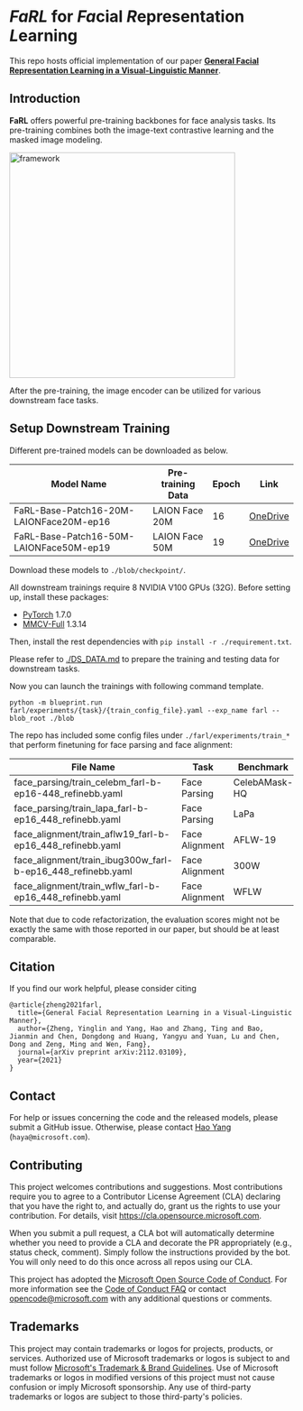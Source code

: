 # *FaRL* for *Fa*cial *R*epresentation *L*earning

This repo hosts official implementation of our paper [**General Facial Representation Learning in a Visual-Linguistic Manner**](https://arxiv.org/abs/2112.03109).


## Introduction

**FaRL** offers powerful pre-training backbones for face analysis tasks. Its pre-training combines both the image-text contrastive learning and the masked image modeling.

<img src="./figures/framework.jpg" alt="framework" width="400"/>

After the pre-training, the image encoder can be utilized for various downstream face tasks. 


## Setup Downstream Training

Different pre-trained models can be downloaded as below.

| Model Name  |  Pre-training Data | Epoch | Link |
| ----------- | -------------- | ----- | --- |
| FaRL-Base-Patch16-20M-LAIONFace20M-ep16 | LAION Face 20M | 16  | [OneDrive](https://1drv.ms/u/s!AperexS2nqQomyPsG2M4uPXay7Au?e=Ocvk1T) |
| FaRL-Base-Patch16-50M-LAIONFace50M-ep19 | LAION Face 50M | 19  | [OneDrive](https://1drv.ms/u/s!AperexS2nqQomyQYN5eZN0WzlVNb?e=KzlLWG) |

Download these models to `./blob/checkpoint/`.

All downstream trainings require 8 NVIDIA V100 GPUs (32G).
Before setting up, install these packages:

* [PyTorch](https://pytorch.org/get-started/previous-versions/) 1.7.0
* [MMCV-Full](https://github.com/open-mmlab/mmcv) 1.3.14

Then, install the rest dependencies with `pip install -r ./requirement.txt`.

Please refer to [./DS_DATA.md](./DS_DATA.md) to prepare the training and testing data for downstream tasks.

Now you can launch the trainings with following command template.

```
python -m blueprint.run farl/experiments/{task}/{train_config_file}.yaml --exp_name farl --blob_root ./blob
```

The repo has included some config files under `./farl/experiments/train_*` that perform finetuning for face parsing and face alignment:

| File Name | Task | Benchmark | 
| ---- | ---- | ---- |
| face_parsing/train_celebm_farl-b-ep16-448_refinebb.yaml | Face Parsing  | CelebAMask-HQ |
| face_parsing/train_lapa_farl-b-ep16_448_refinebb.yaml | Face Parsing | LaPa |
| face_alignment/train_aflw19_farl-b-ep16_448_refinebb.yaml | Face Alignment | AFLW-19 |
| face_alignment/train_ibug300w_farl-b-ep16_448_refinebb.yaml | Face Alignment | 300W |
| face_alignment/train_wflw_farl-b-ep16_448_refinebb.yaml | Face Alignment | WFLW |

Note that due to code refactorization, the evaluation scores might not be exactly the same with those reported in our paper, but should be at least comparable.

## Citation

If you find our work helpful, please consider citing 
```
@article{zheng2021farl,
  title={General Facial Representation Learning in a Visual-Linguistic Manner},
  author={Zheng, Yinglin and Yang, Hao and Zhang, Ting and Bao, Jianmin and Chen, Dongdong and Huang, Yangyu and Yuan, Lu and Chen, Dong and Zeng, Ming and Wen, Fang},
  journal={arXiv preprint arXiv:2112.03109},
  year={2021}
}
```

## Contact

For help or issues concerning the code and the released models, please submit a GitHub issue.
Otherwise, please contact [Hao Yang](https://haya.pro) (`haya@microsoft.com`).


## Contributing

This project welcomes contributions and suggestions.  Most contributions require you to agree to a
Contributor License Agreement (CLA) declaring that you have the right to, and actually do, grant us
the rights to use your contribution. For details, visit https://cla.opensource.microsoft.com.

When you submit a pull request, a CLA bot will automatically determine whether you need to provide
a CLA and decorate the PR appropriately (e.g., status check, comment). Simply follow the instructions
provided by the bot. You will only need to do this once across all repos using our CLA.

This project has adopted the [Microsoft Open Source Code of Conduct](https://opensource.microsoft.com/codeofconduct/).
For more information see the [Code of Conduct FAQ](https://opensource.microsoft.com/codeofconduct/faq/) or
contact [opencode@microsoft.com](mailto:opencode@microsoft.com) with any additional questions or comments.

## Trademarks

This project may contain trademarks or logos for projects, products, or services. Authorized use of Microsoft 
trademarks or logos is subject to and must follow 
[Microsoft's Trademark & Brand Guidelines](https://www.microsoft.com/en-us/legal/intellectualproperty/trademarks/usage/general).
Use of Microsoft trademarks or logos in modified versions of this project must not cause confusion or imply Microsoft sponsorship.
Any use of third-party trademarks or logos are subject to those third-party's policies.
